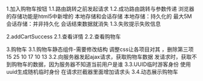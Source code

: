 1.加入购物车按钮
1.1.路由跳转之前发起请求
1.2.成功路由跳转与参数传递
浏览器的存储功能是html5中新增的 本地存储和会话存储
本地存储：持久化的 最大5M
会话存储：并非持久化 会话结束数据就消失
1.3.失败提示失败信息

2.addCartSuccess
2.1.查看详情
2.2.查看购物车

3.购物车
3.1.购物车静态组件-需要修改结构
调整css让各项目对其 ，删除第三项 15 25 10 17 10 13
3.2.向服务器发起ajax请求，获取购物车数据
发请求时，获取不到购物车的数据，因为服务器不知道当前用户是谁
3.3.UUID临时游客身份
使用uuid生成随机临时身份
在请求拦截器里面增加请求头
3.4.动态展示购物车
